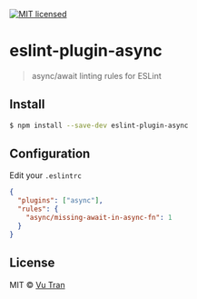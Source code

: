 [![MIT licensed](https://img.shields.io/badge/license-MIT-blue.svg)](LICENSE)

# eslint-plugin-async

> async/await linting rules for ESLint

## Install

```bash
$ npm install --save-dev eslint-plugin-async
```

## Configuration

Edit your `.eslintrc`

```json
{
  "plugins": ["async"],
  "rules": {
    "async/missing-await-in-async-fn": 1
  }
}
```

## License

MIT © [Vu Tran](https://github.com/vutran/)
